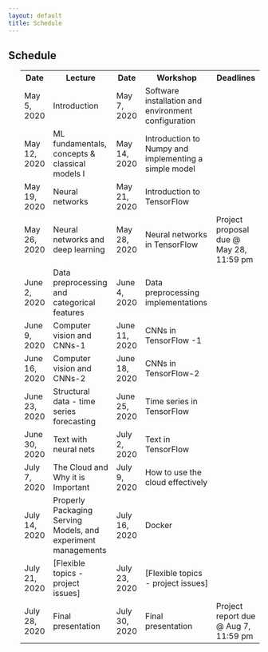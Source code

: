 ```yaml
---
layout: default
title: Schedule
---
```


<div class="home" id="home">
    <h2>Schedule</h2>
    <ul>
    <table>
    <tr>
        <th>Date</th>
        <th>Lecture</th> 
        <th>Date</th>
        <th>Workshop</th>
        <th>Deadlines</th>
    </tr>
    <tr>
        <td>May 5, 2020 </td>
        <td>Introduction </td> 
        <td>May 7, 2020</td>
        <td>Software installation and environment configuration</td>
        <td></td>
    </tr>
    <tr>
        <td>May 12, 2020 </td>
        <td>ML fundamentals, concepts & classical models I</td> 
        <td>May 14, 2020</td>
        <td>Introduction to Numpy and implementing a simple model</td>
        <td></td>
    </tr>
    <tr>
        <td>May 19, 2020 </td>
        <td>Neural networks </td> 
        <td>May 21, 2020</td>
        <td>Introduction to TensorFlow</td>
        <td></td>
    </tr>
    <tr>
        <td>May 26, 2020 </td>
        <td>Neural networks and deep learning </td> 
        <td>May 28, 2020</td>
        <td>Neural networks in TensorFlow</td>
        <td>Project proposal due @ May 28, 11:59 pm</td>
    </tr>
    <tr>
        <td>June 2, 2020 </td>
        <td>Data preprocessing and categorical features</td> 
        <td>June 4, 2020</td>
        <td>Data preprocessing implementations</td>
        <td></td>
    </tr>
    <tr>
        <td>June 9, 2020 </td>
        <td>Computer vision and CNNs-1</td> 
        <td>June 11, 2020 </td>
        <td>CNNs in TensorFlow -1</td>
        <td></td>
    </tr>
    <tr>
        <td>June 16, 2020 </td>
        <td>Computer vision and CNNs-2</td> 
        <td>June 18, 2020</td>
        <td>CNNs in TensorFlow-2</td>
        <td></td>
    </tr>
        <tr>
        <td>June 23, 2020 </td>
        <td>Structural data - time series forecasting</td> 
        <td>June 25, 2020</td>
        <td>Time series in TensorFlow</td>
        <td></td>
    </tr>
    <tr>
        <td>June 30, 2020 </td>
        <td>Text with neural nets</td> 
        <td>July 2, 2020</td>
        <td>Text in TensorFlow</td>
        <td></td>
    </tr>
        <tr>
        <td>July 7, 2020 </td>
        <td>The Cloud and Why it is Important</td> 
        <td>July 9, 2020</td>
        <td>How to use the cloud effectively</td>
        <td></td>
    </tr>
        <tr>
        <td>July 14, 2020 </td>
        <td>Properly Packaging Serving Models, and experiment managements</td> 
        <td>July 16, 2020</td>
        <td>Docker</td>
        <td></td>
    </tr>
        <tr>
        <td>July 21, 2020 </td>
        <td>[Flexible topics - project issues]</td> 
        <td>July 23, 2020</td>
        <td>[Flexible topics - project issues]</td>
        <td></td>
    </tr>
        <tr>
        <td>July 28, 2020 </td>
        <td>Final presentation</td> 
        <td>July 30, 2020</td>
        <td>Final presentation</td>
        <td>Project report due @ Aug 7, 11:59 pm</td>
    </tr>
    </table>
</ul>
</div>
